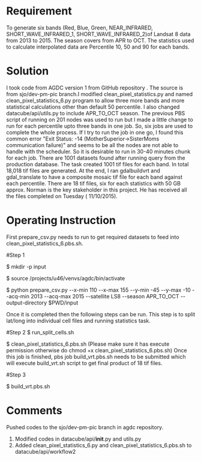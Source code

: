 # Requirement 

To generate six bands (Red, Blue, Green, NEAR_INFRARED, SHORT_WAVE_INFRARED_1, SHORT_WAVE_INFRARED_2)of Landsat 8 data from 2013 to 2015. The season covers from APR to OCT. The statistics used to calculate interpolated data are Percentile 10, 50 and 90 for each bands. 

# Solution

I took code from AGDC version 1 from GitHub repository . The source is from  sjo/dev-pm-pic branch.I modified clean_pixel_statistics.py and named  clean_pixel_statistics_6.py program to allow three more bands and more statistical calculations other than default 50 percentile. I also changed datacube/api/utils.py to include APR_TO_OCT season. The previous PBS script of running on 201 nodes was used to run but I made a little change to run for each percentile upto three bands in one job.  So, six jobs are used to complete the whole process. If I try to run the job in one go, I found this common error "Exit Status: -14 (MotherSuperior->SisterMoms communication failure)" and seems to be all the nodes are not able to handle with the scheduler. So it is desirable to run in 30-40 minutes chunk for each job. There are 1001 datasets found after running query from the production database. The task created 1001 tif files for each band. In total 18,018 tif files are generated. At the end, I ran gdalbuildvrt and gdal_translate to have a composite mosaic tif file for each band against each percentile. There are 18 tif files, six for each statistics with 50 GB approx. Norman is the key stakeholder in this project. He has received all the files completed on Tuesday ( 11/10/2015).  

# Operating Instruction

First prepare_csv.py needs to run to get required datasets to feed into clean_pixel_statistics_6.pbs.sh.

#Step 1

   $ mkdir -p input
   
   $ source /projects/u46/venvs/agdc/bin/activate
   
   $ python prepare_csv.py --x-min 110 --x-max 155 --y-min -45 --y-max -10 --acq-min 2013 --acq-max 2015 --satellite LS8 --season APR_TO_OCT --output-directory $PWD/input

Once it is completed then the following steps can be run. This step is to split lat/long into individual cell files and running statistics task.

#Step 2
$ run_split_cells.sh

$ clean_pixel_statistics_6.pbs.sh   (Please make sure it has execute permission otherwise do chmod +x                                                                          clean_pixel_statistics_6.pbs.sh)
Once this job is finished, pbs job build_vrt.pbs.sh needs to be submitted which will execute build_vrt.sh script to get final product of 18 tif files.

#Step 3

$ build_vrt.pbs.sh

# Comments

Pushed codes to the sjo/dev-pm-pic branch in agdc repository.
  1.	Modified codes in datacube/api/__init__.py and utils.py
  2.	Added clean_pixel_statistics_6.py and clean_pixel_statistics_6.pbs.sh to datacube/api/workflow2


